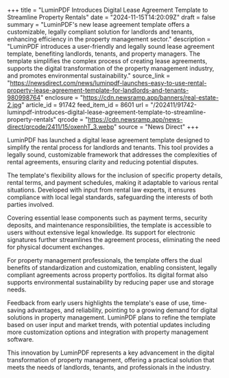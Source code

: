+++
title = "LuminPDF Introduces Digital Lease Agreement Template to Streamline Property Rentals"
date = "2024-11-15T14:20:09Z"
draft = false
summary = "LuminPDF's new lease agreement template offers a customizable, legally compliant solution for landlords and tenants, enhancing efficiency in the property management sector."
description = "LuminPDF introduces a user-friendly and legally sound lease agreement template, benefiting landlords, tenants, and property managers. The template simplifies the complex process of creating lease agreements, supports the digital transformation of the property management industry, and promotes environmental sustainability."
source_link = "https://newsdirect.com/news/luminpdf-launches-easy-to-use-rental-property-lease-agreement-template-for-landlords-and-tenants-980998764"
enclosure = "https://cdn.newsramp.app/banners/real-estate-2.jpg"
article_id = 91742
feed_item_id = 8601
url = "/202411/91742-luminpdf-introduces-digital-lease-agreement-template-to-streamline-property-rentals"
qrcode = "https://cdn.newsramp.app/news-direct/qrcode/2411/15/oxenhT_3.webp"
source = "News Direct"
+++

<p>LuminPDF has launched a digital lease agreement template designed to simplify the rental process for landlords and tenants. This tool provides a legally sound, customizable framework that addresses the complexities of rental agreements, ensuring clarity and reducing potential disputes.</p><p>The template's flexibility allows for the inclusion of specific property details, rental terms, and payment schedules, making it adaptable to various rental situations. Developed with input from rental law experts, it ensures compliance with local legal standards, safeguarding the interests of both parties involved.</p><p>Covering essential lease components such as payment terms, security deposits, and maintenance responsibilities, the template is accessible to users without extensive legal knowledge. Its support for electronic signatures further streamlines the agreement process, eliminating the need for physical document exchanges.</p><p>For property management professionals, the template offers the dual benefits of standardization and customization, enabling consistent, legally compliant agreements across property portfolios. Its digital format also supports environmental sustainability by reducing paper use and storage needs.</p><p>Feedback from early users highlights the template's ease of use, time-saving advantages, and reliability, pointing to a growing demand for digital solutions in property management. LuminPDF plans to refine the template based on user input and market trends, with potential updates including more customization options and integration with property management software.</p><p>This innovation by LuminPDF represents a key advancement in the digital transformation of property management, offering a practical solution that meets the needs of landlords, tenants, and professionals in the industry.</p>